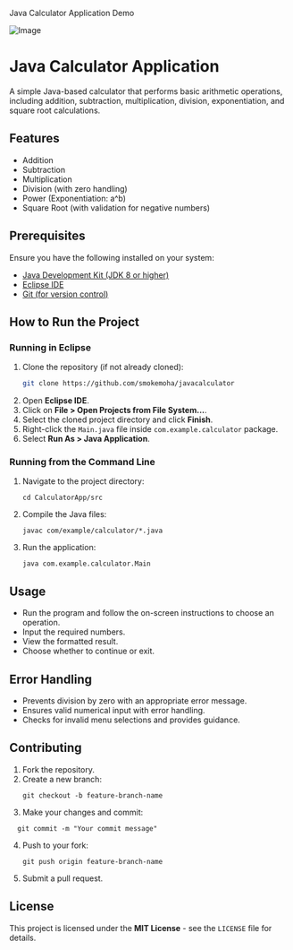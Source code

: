 Java Calculator Application Demo

![Image](https://github.com/user-attachments/assets/2fb5d250-123a-4628-95af-48f6986d0497)

# Java Calculator Application

A simple Java-based calculator that performs basic arithmetic operations, including addition, subtraction, multiplication, division, exponentiation, and square root calculations.

## Features
- Addition
- Subtraction
- Multiplication
- Division (with zero handling)
- Power (Exponentiation: a^b)
- Square Root (with validation for negative numbers)

## Prerequisites
Ensure you have the following installed on your system:
- [Java Development Kit (JDK 8 or higher)](https://www.oracle.com/java/technologies/javase-jdk8-downloads.html)
- [Eclipse IDE](https://www.eclipse.org/downloads/)
- [Git (for version control)](https://git-scm.com/)

## How to Run the Project

### Running in Eclipse
1. Clone the repository (if not already cloned):
   ```sh
   git clone https://github.com/smokemoha/javacalculator
   ```
2. Open **Eclipse IDE**.
3. Click on **File > Open Projects from File System...**.
4. Select the cloned project directory and click **Finish**.
5. Right-click the `Main.java` file inside `com.example.calculator` package.
6. Select **Run As > Java Application**.

### Running from the Command Line
1. Navigate to the project directory:
   ```
   cd CalculatorApp/src
   ```
2. Compile the Java files:
   ```
   javac com/example/calculator/*.java
   ```
3. Run the application:
   ```
   java com.example.calculator.Main
   ```

## Usage
- Run the program and follow the on-screen instructions to choose an operation.
- Input the required numbers.
- View the formatted result.
- Choose whether to continue or exit.

## Error Handling
- Prevents division by zero with an appropriate error message.
- Ensures valid numerical input with error handling.
- Checks for invalid menu selections and provides guidance.

## Contributing
1. Fork the repository.
2. Create a new branch:
    ```
   git checkout -b feature-branch-name
   ```
3. Make your changes and commit:
 ```
   git commit -m "Your commit message"
   ```
4. Push to your fork:
   ```
   git push origin feature-branch-name
   ```
5. Submit a pull request.

## License
This project is licensed under the **MIT License** - see the `LICENSE` file for details.



